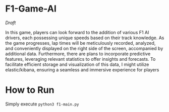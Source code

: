 # F1-Game-AI
*Draft*

In this game, players can look forward to the addition of various F1 AI drivers, each possessing unique speeds based on their track knowledge. As the game progresses, lap times will be meticulously recorded, analyzed, and conveniently displayed on the right side of the screen, accompanied by additional data. Furthermore, there are plans to incorporate predictive features, leveraging relevant statistics to offer insights and forecasts. To facilitate efficient storage and visualization of this data, I might utilize elastic/kibana, ensuring a seamless and immersive experience for players

# How to Run
Simply execute `python3 f1-main.py`
